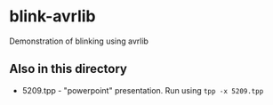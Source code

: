 # blink-avrlib

Demonstration of blinking using avrlib

## Also in this directory

* 5209.tpp - "powerpoint" presentation. Run using
`tpp -x 5209.tpp`
